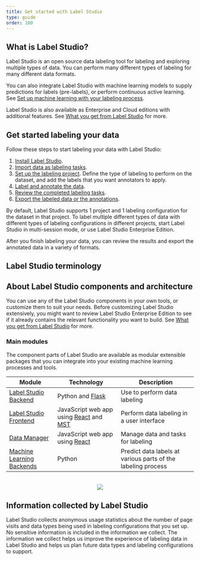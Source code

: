 ```yaml
---
title: Get started with Label Studio
type: guide
order: 100
---
```


## What is Label Studio?

Label Studio is an open source data labeling tool for labeling and exploring multiple types of data. You can perform many different types of labeling for many different data formats. 

You can also integrate Label Studio with machine learning models to supply predictions for labels (pre-labels), or perform continuous active learning. See [Set up machine learning with your labeling process](ml.html). 

Label Studio is also available as Enterprise and Cloud editions with additional features. See [What you get from Label Studio]() for more. 


## Get started labeling your data

Follow these steps to start labeling your data with Label Studio: 

1. [Install Label Studio](install.html).
2. [Import data as labeling tasks](tasks.html). 
3. [Set up the labeling project](setup.html). Define the type of labeling to perform on the dataset, and add the labels that you want annotators to apply. 
4. [Label and annotate the data](labeling.html).
5. [Review the completed labeling tasks]().
6. [Export the labeled data or the annotations](export.html).

By default, Label Studio supports 1 project and 1 labeling configuration for the dataset in that project. To label multiple different types of data with different types of labeling configurations in different projects, start Label Studio in multi-session mode, or use Label Studio Enterprise Edition. 

After you finish labeling your data, you can review the results and export the annotated data in a variety of formats. 

## Label Studio terminology







## About Label Studio components and architecture
You can use any of the Label Studio components in your own tools, or customize them to suit your needs. Before customizing Label Studio extensively, you might want to review Label Studio Enterprise Edition to see if it already contains the relevant functionality you want to build. See [What you get from Label Studio]() for more. 

### Main modules

The component parts of Label Studio are available as modular extensible packages that you can integrate into your existing machine learning processes and tools. 

| Module | Technology | Description |
| --- | --- | --- | 
| [Label Studio Backend](https://github.com/heartexlabs/label-studio/) | Python and [Flask](https://github.com/pallets/flask) | Use to perform data labeling | 
| [Label Studio Frontend](https://github.com/heartexlabs/label-studio-frontend) | JavaScript web app using [React](https://reactjs.org/) and [MST](https://github.com/mobxjs/mobx-state-tree) | Perform data labeling in a user interface |
| [Data Manager](https://github.com/heartexlabs/dm2) | JavaScript web app using [React](https://reactjs.org/) | Manage data and tasks for labeling |
| [Machine Learning Backends](https://github.com/heartexlabs/label-studio/tree/master/label_studio/ml) | Python | Predict data labels at various parts of the labeling process |

<br>
<div style="margin:auto; text-align:center;"><img src="/images/ls-modules-scheme.png" style="opacity: 0.8"/></div>


## Information collected by Label Studio

Label Studio collects anonymous usage statistics about the number of page visits and data types being used in labeling configurations that you set up. No sensitive information is included in the information we collect. The information we collect helps us improve the experience of labeling data in Label Studio and helps us plan future data types and labeling configurations to support.


